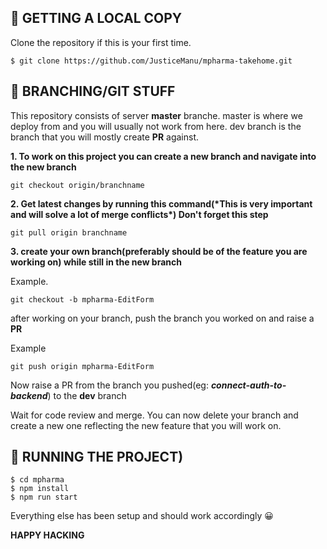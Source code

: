 ## 🚀 GETTING A LOCAL COPY

Clone the repository if this is your first time.

```
$ git clone https://github.com/JusticeManu/mpharma-takehome.git
```

## 🚀 BRANCHING/GIT STUFF

This repository consists of server **master** branche.
master is where we deploy from and you will usually not work from here.
dev branch is the branch that you will mostly create **PR** against.

**1. To work on this project you can create a new branch and navigate into the new branch**

```
git checkout origin/branchname
```

**2. Get latest changes by running this command(\***This is very important and will solve a lot of merge conflicts**\*)
Don't forget this step**

```
git pull origin branchname
```

**3. create your own branch(preferably should be of the feature you are working on) while still
in the new branch**

Example.

```
git checkout -b mpharma-EditForm
```

after working on your branch, push the branch you worked on and raise a **PR**

Example

```
git push origin mpharma-EditForm
```

Now raise a PR from the branch you pushed(eg: **_connect-auth-to-backend_**) to the **dev** branch

Wait for code review and merge. You can now delete your branch and create a new one
reflecting the new feature that you will work on.



## 🚀 RUNNING THE PROJECT)

```
$ cd mpharma
$ npm install
$ npm run start
```

Everything else has been setup and should work accordingly 😀

**HAPPY HACKING**
